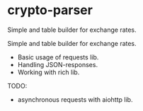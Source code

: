 # crypto-parser
Simple and table builder for exchange rates.


Simple and table builder for exchange rates.
- Basic usage of requests lib. 
- Handling JSON-responses.
- Working with rich lib.

TODO:
- asynchronous requests with aiohttp lib.

